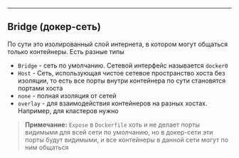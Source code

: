 ***

## Bridge (докер-сеть)

По сути это изолированный слой интернета, в котором могут общаться только контейнеры. Есть разные типы 
- `Bridge` - сеть по умолчанию. Сетевой интерфейс называется `docker0`
- `Host` - Сеть, использующая чистое сетевое пространство хоста без изоляции, то есть все порты внутри контейнера по сути становятся портами хоста
- `none` - полная изоляция от сетей
- `overlay` - для взаимодействия контейнеров на разных хостах. Например, для кластеров нужно

> **Примечание:** 
> `Expose` в `Dockerfile` хоть и не делает порты видимыми для всей сети по умолчанию, но в докер-сети эти порты будут видимыми, и все контейнеры в данной сети могут по ним общаться

